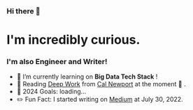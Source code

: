 ### Hi there 👋

# I'm incredibly curious.

### I'm also Engineer and Writer!

- 🔭 I’m currently learning on **Big Data Tech Stack** !
- :closed_book: Reading [Deep Work](https://www.amazon.com/Deep-Work-Focused-Success-Distracted/dp/1455586692) from [Cal Newport](https://calnewport.com/) at the moment :eyes: .
- :thought_balloon: 2024 Goals: loading...
- ✏️ Fun Fact: I started writing on [Medium](https://medium.com/@merTaner) at July 30, 2022.

<br />
